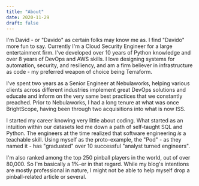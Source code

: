 ```yaml
---
title: "About"
date: 2020-11-29
draft: false
---
```

I'm David - or "Davido" as certain folks may know me as. I find "Davido" more fun to say.
Currently I'm a Cloud Security Engineer for a large entertainment firm. I've developed over
10 years of Python knowledge and over 8 years of DevOps and AWS skills. I love designing
systems for automation, security, and resiliency, and am a firm believer in infrastructure
as code - my preferred weapon of choice being Terraform.

I've spent two years as a Senior Engineer at Nebulaworks, helping various clients across
different industries implement great DevOps solutions and educate and inform on the very
same best practices that we constantly preached. Prior to Nebulaworks, I had a long tenure
at what was once BrightScope, having been through two acquisitions into what is now ISS.

I started my career knowing very little about coding. What started as an intuition within
our datasets led me down a path of self-taught SQL and Python. The engineers at the time
realized that software engineering *is* a teachable skill. Using myself as the proto-example,
the "Pod" - as they named it - has "graduated" over 10 successful "analyst turned engineers".

I'm also ranked among the top 250 pinball players in the world, out of over 80,000. So I'm
basically a 1%-er in that regard. While my blog's intentions are mostly professional in
nature, I might not be able to help myself drop a pinball-related article or several.